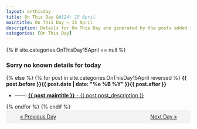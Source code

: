 ```yaml
---
layout: onthisday
title: On This Day &#124; 15 April
maintitle: On This Day — 15 April
description: Details for On This Day are generated by the posts added to the website so the content is subject to changes/updates over time.
categories: [On This Day]
---
```


{% if site.categories.OnThisDay15April == null %}
<h3>Sorry no known details for today</h3>
{% else %}
{% for post in site.categories.OnThisDay15April reversed %}
<strong>{{ post.before }}{{ post.date | date: "%e %B %Y" }}{{ post.after }}</strong>
<ul>
<li> ——: <a class="{{ post.class }}" href="{{ post.url }}"><strong>{{ post.maintitle }}</strong> - {{ post.post_description }}</a></li>
</ul>
{% endfor %}
{% endif %}
<br />
<div style="background-color: #f3f3f3; padding: 10px; border-radius: 5px; text-align: center; display: flex; justify-content: space-evenly;">
<a href="/onthisday/04/04-14">« Previous Day</a>
<span style="visibility:hidden;">[ Visit Leap Year February 29 ]</span>
<a href="/onthisday/04/04-16">Next Day »</a>
</div>
